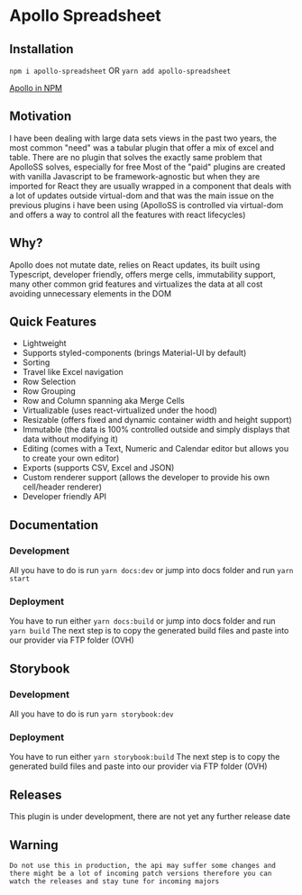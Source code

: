 # Apollo Spreadsheet

## Installation

`npm i apollo-spreadsheet`
OR
`yarn add apollo-spreadsheet`

[Apollo in NPM](https://www.npmjs.com/package/apollo-spreadsheet)

## Motivation

I have been dealing with large data sets views in the past two years, the most common "need" was a tabular plugin that offer a mix of excel and table.
There are no plugin that solves the exactly same problem that ApolloSS solves, especially for free
Most of the "paid" plugins are created with vanilla Javascript to be framework-agnostic but when they are imported for React they are usually wrapped in a component that deals with a lot of updates outside virtual-dom and that was the main issue on the previous plugins i have been using (ApolloSS is controlled via virtual-dom and offers a way to control all the features with react lifecycles)

## Why?

Apollo does not mutate date, relies on React updates, its built using Typescript, developer friendly, offers merge cells, immutability support, many other common grid features and virtualizes the data at all cost avoiding unnecessary elements in the DOM

## Quick Features

- Lightweight
- Supports styled-components (brings Material-UI by default)
- Sorting
- Travel like Excel navigation
- Row Selection
- Row Grouping
- Row and Column spanning aka Merge Cells
- Virtualizable (uses react-virtualized under the hood)
- Resizable (offers fixed and dynamic container width and height support)
- Immutable (the data is 100% controlled outside and simply displays that data without modifying it)
- Editing (comes with a Text, Numeric and Calendar editor but allows you to create your own editor)
- Exports (supports CSV, Excel and JSON)
- Custom renderer support (allows the developer to provide his own cell/header renderer)
- Developer friendly API

## Documentation 
### Development
All you have to do is run ```yarn docs:dev``` or jump into docs folder and run ```yarn start```

### Deployment
You have to run either ```yarn docs:build``` or jump into docs folder and run ```yarn build```
The next step is to copy the generated build files and paste into our provider via FTP folder (OVH)

## Storybook
### Development
All you have to do is run ```yarn storybook:dev```

### Deployment
You have to run either ```yarn storybook:build```
The next step is to copy the generated build files and paste into our provider via FTP folder (OVH)

## Releases
This plugin is under development, there are not yet any further release date

## Warning

`Do not use this in production, the api may suffer some changes and there might be a lot of incoming patch versions therefore you can watch the releases and stay tune for incoming majors`

